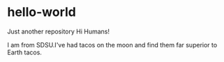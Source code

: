 # hello-world
Just another repository
Hi Humans!

I am from SDSU.I've had tacos on the moon and find them far superior to Earth tacos.
